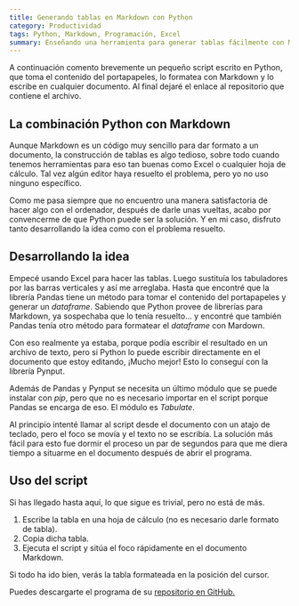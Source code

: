 ```yaml
---
title: Generando tablas en Markdown con Python
category: Productividad
tags: Python, Markdown, Programación, Excel
summary: Enseñando una herramienta para generar tablas fácilmente con Markdown usando Python
---
```


A continuación comento brevemente un pequeño script escrito en Python, que toma el contenido del portapapeles, lo formatea con Markdown y lo escribe en cualquier documento. Al final dejaré el enlace al repositorio que contiene el archivo.

## La combinación Python con Markdown

Aunque Markdown es un código muy sencillo para dar formato a un documento, la construcción de tablas es algo tedioso, sobre todo cuando tenemos herramientas para eso tan buenas como Excel o cualquier hoja de cálculo. Tal vez algún editor haya resuelto el problema, pero yo no uso ninguno específico.

Como me pasa siempre que no encuentro una manera satisfactoria de hacer algo con el ordenador, después de darle unas vueltas, acabo por convencerme de que Python puede ser la solución. Y en mi caso, disfruto tanto desarrollando la idea como con el problema resuelto.

## Desarrollando la idea

Empecé usando Excel para hacer las tablas. Luego sustituía los tabuladores por las barras verticales y así me arreglaba. Hasta que encontré que la librería Pandas tiene un método para tomar el contenido del portapapeles y generar un *dataframe*. Sabiendo que Python provee de librerías para Markdown, ya sospechaba que lo tenía resuelto… y encontré que también Pandas tenía otro método para formatear el *dataframe* con Mardown.

Con eso realmente ya estaba, porque podía escribir el resultado en un archivo de texto, pero si Python lo puede escribir directamente en el documento que estoy editando, ¡Mucho mejor! Esto lo conseguí con la librería Pynput.

Además de Pandas y Pynput se necesita un último módulo que se puede instalar con *pip*, pero que no es necesario importar en el script porque Pandas se encarga de eso. El módulo es *Tabulate*.

Al principio intenté llamar al script desde el documento con un atajo de teclado, pero el foco se movía y el texto no se escribía. La solución más fácil para esto fue dormir el proceso un par de segundos para que me diera tiempo a situarme en el documento después de abrir el programa.

## Uso del script

Si has llegado hasta aquí, lo que sigue es trivial, pero no está de más.

1. Escribe la tabla en una hoja de cálculo (no es necesario darle formato de tabla).
2. Copia dicha tabla.
3. Ejecuta el script y sitúa el foco rápidamente en el documento Markdown.

Si todo ha ido bien, verás la tabla formateada en la posición del cursor.

Puedes descargarte el programa de su [repositorio en GitHub.](https://github.com/rgmagadan/MakingTables)

